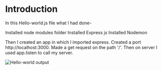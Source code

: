# Introduction
In this Hello-world.js file what I had done- 

Installed node modules folder
Installed Express js
Installed Nodemon

Then I created an app in which I imported express.
Created a port http://localhost:3000.
Made a get request on the path '/'.
Then on server I used app.listen to call my server.

![Hello-world output](https://github.com/AbhishShar21ma/BACKEND-PROJECT/assets/119476697/b2a01575-dc50-4e79-bd44-766b7ab14a94)


